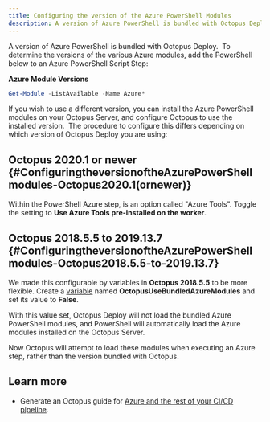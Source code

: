 ```yaml
---
title: Configuring the version of the Azure PowerShell Modules
description: A version of Azure PowerShell is bundled with Octopus Deploy and it's possible to configure which version you wish to use in your deployments.
---
```


A version of Azure PowerShell is bundled with Octopus Deploy.  To determine the versions of the various Azure modules, add the PowerShell below to an Azure PowerShell Script Step:

**Azure Module Versions**

```powershell
Get-Module -ListAvailable -Name Azure*
```

If you wish to use a different version, you can install the Azure PowerShell modules on your Octopus Server, and configure Octopus to use the installed version.  The procedure to configure this differs depending on which version of Octopus Deploy you are using:

## Octopus 2020.1 or newer {#ConfiguringtheversionoftheAzurePowerShellmodules-Octopus2020.1(ornewer)}

Within the PowerShell Azure step, is an option called "Azure Tools". Toggle the setting to **Use Azure Tools pre-installed on the worker**.

## Octopus 2018.5.5 to 2019.13.7 {#ConfiguringtheversionoftheAzurePowerShellmodules-Octopus2018.5.5-to-2019.13.7}

We made this configurable by variables in **Octopus 2018.5.5** to be more flexible. Create a [variable](/docs/projects/variables/index.md) named **OctopusUseBundledAzureModules** and set its value to **False**.

With this value set, Octopus Deploy will not load the bundled Azure PowerShell modules, and PowerShell will automatically load the Azure modules installed on the Octopus Server.

Now Octopus will attempt to load these modules when executing an Azure step, rather than the version bundled with Octopus.

## Learn more

- Generate an Octopus guide for [Azure and the rest of your CI/CD pipeline](https://octopus.com/docs/guides?destination=Azure%20websites).
